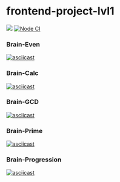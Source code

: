 # frontend-project-lvl1
<a href="https://codeclimate.com/github/rainstr7/frontend-project-lvl1/maintainability"><img src="https://api.codeclimate.com/v1/badges/857b8a643463415609e4/maintainability" /></a> <a href="https://github.com/rainstr7/frontend-project-lvl1/actions"><img src="https://github.com/rainstr7/frontend-project-lvl1/workflows/Node%20CI/badge.svg" alt="Node CI"></a>
<h3>Brain-Even</h3>

[![asciicast](https://asciinema.org/a/308676.svg)](https://asciinema.org/a/308676)

<h3>Brain-Calc</h3>

[![asciicast](https://asciinema.org/a/308680.svg)](https://asciinema.org/a/308680)

<h3>Brain-GCD</h3>

[![asciicast](https://asciinema.org/a/308681.svg)](https://asciinema.org/a/308681)

<h3>Brain-Prime</h3>

[![asciicast](https://asciinema.org/a/308682.svg)](https://asciinema.org/a/308682)

<h3>Brain-Progression</h3>

[![asciicast](https://asciinema.org/a/308683.svg)](https://asciinema.org/a/308683)
